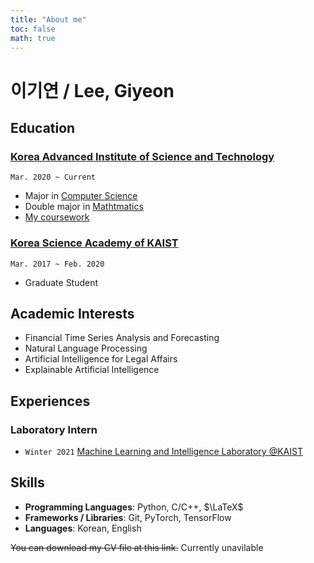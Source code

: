 ```yaml
---
title: "About me"
toc: false
math: true
---
```


# 이기연 / Lee, Giyeon

## Education

### [Korea Advanced Institute of Science and Technology](https://kaist.ac.kr/)

`Mar. 2020 ~ Current`

- Major in [Computer Science](https://cs.kaist.ac.kr/)
- Double major in [Mathtmatics](https://mathsci.kaist.ac.kr/)
- [My coursework](https://www.notion.so/Coursework-bf592c57cd5c49aaac3e0a351a0df6a1)

### [Korea Science Academy of KAIST](https://ksa.hs.kr/)

`Mar. 2017 ~ Feb. 2020`

- Graduate Student

## Academic Interests

- Financial Time Series Analysis and Forecasting
- Natural Language Processing
- Artificial Intelligence for Legal Affairs
- Explainable Artificial Intelligence

## Experiences

### Laboratory Intern

- `Winter 2021` [Machine Learning and Intelligence Laboratory @KAIST](https://mli.kaist.ac.kr/)

## Skills

- **Programming Languages**: Python, C/C++, $\LaTeX$
- **Frameworks / Libraries**: Git, PyTorch, TensorFlow
- **Languages**: Korean, English

~~You can download my CV file at this link.~~
Currently unavilable